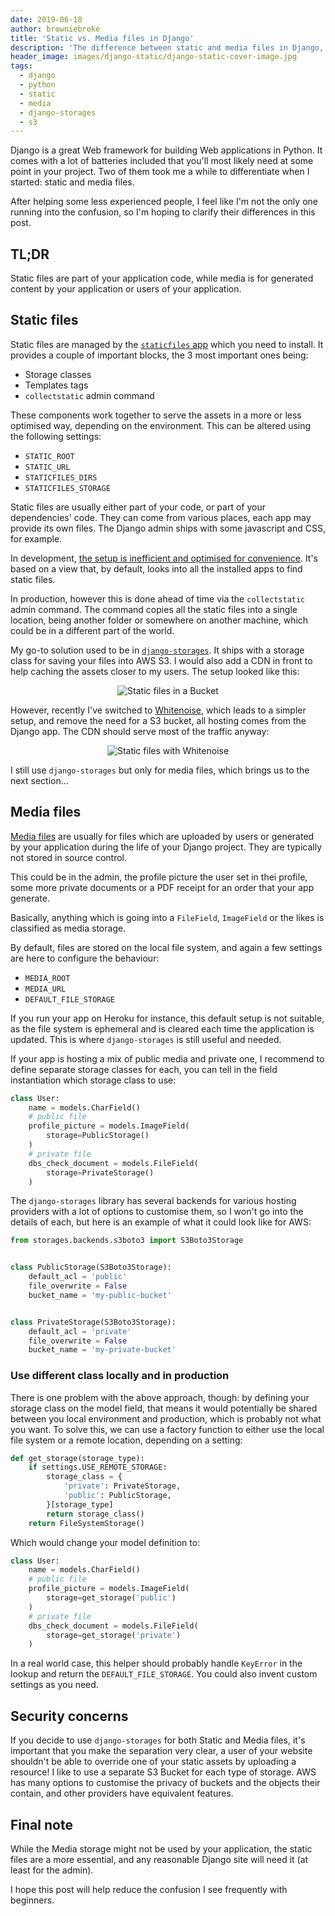 ```yaml
---
date: 2019-06-18
author: browniebroke
title: 'Static vs. Media files in Django'
description: 'The difference between static and media files in Django, which are often confused by beginners.'
header_image: images/django-static/django-static-cover-image.jpg
tags:
  - django
  - python
  - static
  - media
  - django-storages
  - s3
---
```


Django is a great Web framework for building Web applications in Python. It comes with a lot of batteries included that you'll most likely need at some point in your project. Two of them took me a while to differentiate when I started: static and media files.

After helping some less experienced people, I feel like I'm not the only one running into the confusion, so I'm hoping to clarify their differences in this post.

## TL;DR

Static files are part of your application code, while media is for generated content by your application or users of your application.

## Static files

Static files are managed by the [`staticfiles` app](https://docs.djangoproject.com/en/stable/ref/contrib/staticfiles/) which you need to install. It provides a couple of important blocks, the 3 most important ones being:

- Storage classes
- Templates tags
- `collectstatic` admin command

These components work together to serve the assets in a more or less optimised way, depending on the environment. This can be altered using the following settings:

- `STATIC_ROOT`
- `STATIC_URL`
- `STATICFILES_DIRS`
- `STATICFILES_STORAGE`

Static files are usually either part of your code, or part of your dependencies' code. They can come from various places, each app may provide its own files. The Django admin ships with some javascript and CSS, for example.

In development, [the setup is inefficient and optimised for convenience](https://docs.djangoproject.com/en/stable/ref/contrib/staticfiles/#static-file-development-view). It's based on a view that, by default, looks into all the installed apps to find static files. 

In production, however this is done ahead of time via the `collectstatic` admin command. The command copies all the static files into a single location, being another folder or somewhere on another machine, which could be in a different part of the world.

My go-to solution used to be in [`django-storages`](https://pypi.org/project/django-storages/). It ships with a storage class for saving your files into AWS S3. I would also add a CDN in front to help caching the assets closer to my users. The setup looked like this:

<p style="text-align: center;">
  <img src="images/django-static/django-static-with-bucket.jpg" alt="Static files in a Bucket" />
</p>

However, recently I've switched to [Whitenoise](https://pypi.org/project/whitenoise/), which leads to a simpler setup, and remove the need for a S3 bucket, all hosting comes from the Django app. The CDN should serve most of the traffic anyway:

<p style="text-align: center;">
  <img src="images/django-static/django-static-with-whitenoise.jpg" alt="Static files with Whitenoise" />
</p>

I still use `django-storages` but only for media files, which brings us to the next section...

## Media files

[Media files](https://docs.djangoproject.com/en/stable/topics/files/) are usually for files which are uploaded by users or generated by your application during the life of your Django project. They are typically not stored in source control.

This could be in the admin, the profile picture the user set in thei profile, some more private documents or a PDF receipt for an order that your app generate.
 
 Basically, anything which is going into a `FileField`, `ImageField` or the likes is classified as media storage.

By default, files are stored on the local file system, and again a few settings are here to configure the behaviour:

- `MEDIA_ROOT`
- `MEDIA_URL`
- `DEFAULT_FILE_STORAGE`

If you run your app on Heroku for instance, this default setup is not suitable, as the file system is ephemeral and is cleared each time the application is updated. This is where `django-storages` is still useful and needed.

If your app is hosting a mix of public media and private one, I recommend to define separate storage classes for each, you can tell in the field instantiation which storage class to use:

```python
class User:
    name = models.CharField()
    # public file
    profile_picture = models.ImageField(
        storage=PublicStorage()
    )
    # private file
    dbs_check_document = models.FileField(
        storage=PrivateStorage()
    )
```

The `django-storages` library has several backends for various hosting providers with a lot of options to customise them, so I won't go into the details of each, but here is an example of what it could look like for AWS:

```python
from storages.backends.s3boto3 import S3Boto3Storage


class PublicStorage(S3Boto3Storage):
    default_acl = 'public'
    file_overwrite = False
    bucket_name = 'my-public-bucket'


class PrivateStorage(S3Boto3Storage):
    default_acl = 'private'
    file_overwrite = False
    bucket_name = 'my-private-bucket'
```

### Use different class locally and in production

There is one problem with the above approach, though: by defining your storage class on the model field, that means it would potentially be shared between you local environment and production, which is probably not what you want. To solve this, we can use a factory function to either use the local file system or a remote location, depending on a setting:

```python
def get_storage(storage_type):
    if settings.USE_REMOTE_STORAGE:
        storage_class = {
            'private': PrivateStorage,
            'public': PublicStorage,
        }[storage_type]
        return storage_class()
    return FileSystemStorage()
```

Which would change your model definition to:

```python
class User:
    name = models.CharField()
    # public file
    profile_picture = models.ImageField(
        storage=get_storage('public')
    )
    # private file
    dbs_check_document = models.FileField(
        storage=get_storage('private')
    )
```

In a real world case, this helper should probably handle `KeyError` in the lookup and return the `DEFAULT_FILE_STORAGE`. You could also invent custom settings as you need.

## Security concerns

If you decide to use `django-storages` for both Static and Media files, it's important that you make the separation very clear, a user of your website shouldn't be able to override one of your static assets by uploading a resource! I like to use a separate S3 Bucket for each type of storage. AWS has many options to customise the privacy of buckets and the objects their contain, and other providers have equivalent features.

## Final note

While the Media storage might not be used by your application, the static files are a more essential, and any reasonable Django site will need it (at least for the admin).

I hope this post will help reduce the confusion I see frequently with beginners.
